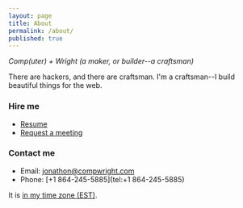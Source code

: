 ```yaml
---
layout: page
title: About
permalink: /about/
published: true
---
```

_Comp(uter) + Wright (a maker, or builder--a craftsman)_

There are hackers, and there are craftsman. I'm a craftsman--I build beautiful things for the web.

### Hire me

* [Resume](https://stackoverflow.com/cv/jhill)
* <a href="" onclick="Calendly.showPopupWidget('https://calendly.com/compwright/30min');return false;">Request a meeting</a>

### Contact me

* Email: [jonathon@compwright.com](mailto:jonathon@compwright.com)
* Phone: [+1 864-245-5885](tel:+1 864-245-5885)

It is <span id="Atlanta_z161"></span> <a href="https://time.is/Atlanta" id="time_is_link" rel="nofollow">in my time zone (EST)</a>.

<script src="//widget.time.is/t.js"></script>
<script>
time_is_widget.init({Atlanta_z161:{time_format:"12hours:minutes:secondsAMPM"}});
</script>
